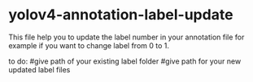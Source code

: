 # yolov4-annotation-label-update
This file help you to update the label number in your annotation file
for example if you want to change label from 0 to 1.

to do:
#give path of your existing label folder
#give path for your new updated label files
